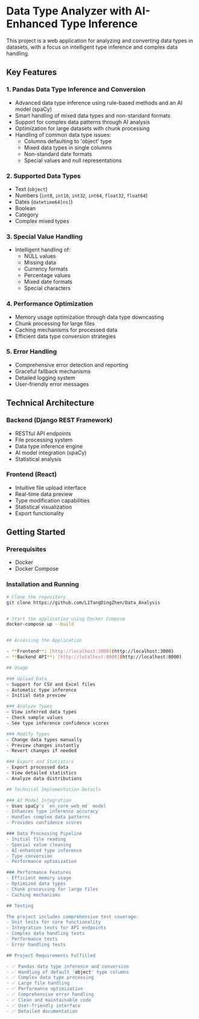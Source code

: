 # Data Type Analyzer with AI-Enhanced Type Inference

This project is a web application for analyzing and converting data types in datasets, with a focus on intelligent type inference and complex data handling.

## Key Features

### 1. Pandas Data Type Inference and Conversion
- Advanced data type inference using rule-based methods and an AI model (spaCy)
- Smart handling of mixed data types and non-standard formats
- Support for complex data patterns through AI analysis
- Optimization for large datasets with chunk processing
- Handling of common data type issues:
  - Columns defaulting to 'object' type
  - Mixed data types in single columns
  - Non-standard date formats
  - Special values and null representations

### 2. Supported Data Types
- Text (`object`)
- Numbers (`int8`, `int16`, `int32`, `int64`, `float32`, `float64`)
- Dates (`datetime64[ns]`)
- Boolean
- Category
- Complex mixed types

### 3. Special Value Handling
- Intelligent handling of:
  - NULL values
  - Missing data
  - Currency formats
  - Percentage values
  - Mixed date formats
  - Special characters

### 4. Performance Optimization
- Memory usage optimization through data type downcasting
- Chunk processing for large files
- Caching mechanisms for processed data
- Efficient data type conversion strategies

### 5. Error Handling
- Comprehensive error detection and reporting
- Graceful fallback mechanisms
- Detailed logging system
- User-friendly error messages

## Technical Architecture

### Backend (Django REST Framework)
- RESTful API endpoints
- File processing system
- Data type inference engine
- AI model integration (spaCy)
- Statistical analysis

### Frontend (React)
- Intuitive file upload interface
- Real-time data preview
- Type modification capabilities
- Statistical visualization
- Export functionality

## Getting Started

### Prerequisites
- Docker
- Docker Compose

### Installation and Running

```bash
# Clone the repository
git clone https://github.com/L1TangDingZhen/Data_Analysis


# Start the application using Docker Compose
docker-compose up --build


## Accessing the Application

- **Frontend**: [http://localhost:3000](http://localhost:3000)
- **Backend API**: [http://localhost:8000](http://localhost:8000)

## Usage

### Upload Data
- Support for CSV and Excel files
- Automatic type inference
- Initial data preview

### Analyze Types
- View inferred data types
- Check sample values
- See type inference confidence scores

### Modify Types
- Change data types manually
- Preview changes instantly
- Revert changes if needed

### Export and Statistics
- Export processed data
- View detailed statistics
- Analyze data distributions

## Technical Implementation Details

### AI Model Integration
- Uses spaCy's `en_core_web_md` model
- Enhances type inference accuracy
- Handles complex data patterns
- Provides confidence scores

### Data Processing Pipeline
- Initial file reading
- Special value cleaning
- AI-enhanced type inference
- Type conversion
- Performance optimization

### Performance Features
- Efficient memory usage
- Optimized data types
- Chunk processing for large files
- Caching mechanisms

## Testing

The project includes comprehensive test coverage:
- Unit tests for core functionality
- Integration tests for API endpoints
- Complex data handling tests
- Performance tests
- Error handling tests

## Project Requirements Fulfilled

- ✅ Pandas data type inference and conversion
- ✅ Handling of default 'object' type columns
- ✅ Complex data type processing
- ✅ Large file handling
- ✅ Performance optimization
- ✅ Comprehensive error handling
- ✅ Clean and maintainable code
- ✅ User-friendly interface
- ✅ Detailed documentation
